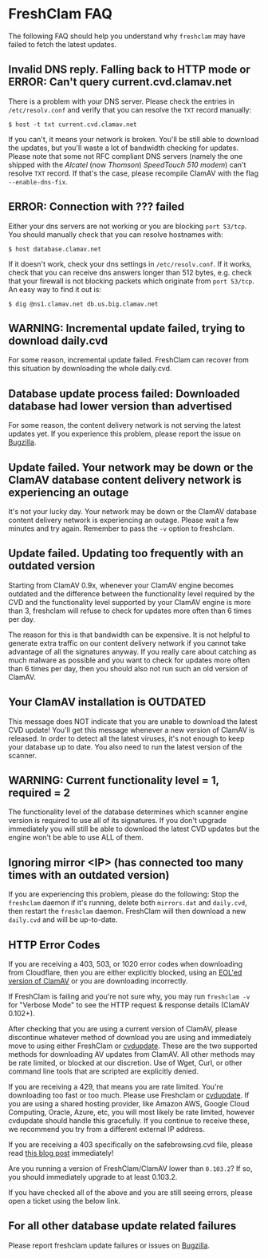 # FreshClam FAQ

The following FAQ should help you understand why `freshclam` may have failed to fetch the latest updates.

## Invalid DNS reply. Falling back to HTTP mode or ERROR: Can't query current.cvd.clamav.net

There is a problem with your DNS server. Please check the entries in `/etc/resolv.conf` and verify that you can resolve the `TXT` record manually:

`$ host -t txt current.cvd.clamav.net`

If you can't, it means your network is broken. You'll be still able to download the updates, but you'll waste a lot of bandwidth checking for updates. Please note that some not RFC compliant DNS servers (namely the one shipped with the *Alcatel* (now *Thomson*) *SpeedTouch 510 modem*) can't resolve `TXT` record. If that's the case, please recompile ClamAV with the flag `--enable-dns-fix`.

## ERROR: Connection with ??? failed

Either your dns servers are not working or you are blocking `port 53/tcp`. You should manually check that you can resolve hostnames with:

`$ host database.clamav.net`

If it doesn't work, check your dns settings in `/etc/resolv.conf`. If it works, check that you can receive dns answers longer than 512 bytes, e.g. check that your firewall is not blocking packets which originate from `port 53/tcp`. An easy way to find it out is:

`$ dig @ns1.clamav.net db.us.big.clamav.net`

## WARNING: Incremental update failed, trying to download daily.cvd

For some reason, incremental update failed. FreshClam can recover from this situation by downloading the whole daily.cvd.

## Database update process failed: Downloaded database had lower version than advertised

For some reason, the content delivery network is not serving the latest updates yet. If you experience this problem, please report the issue on [Bugzilla](https://bugzilla.clamav.net/buglist.cgi?component=Mirror&product=Mirror%20Issues).

## Update failed. Your network may be down or the ClamAV database content delivery network is experiencing an outage

It's not your lucky day. Your network may be down or the ClamAV database content delivery network is experiencing an outage. Please wait a few minutes and try again. Remember to pass the `-v` option to freshclam.

## Update failed. Updating too frequently with an outdated version

Starting from ClamAV 0.9x, whenever your ClamAV engine becomes outdated and the difference between the functionality level required by the CVD and the functionality level supported by your ClamAV engine is more than 3, freshclam will refuse to check for updates more often than 6 times per day.

The reason for this is that bandwidth can be expensive. It is not helpful to generate extra traffic on our content delivery network if you cannot take advantage of all the signatures anyway. If you really care about catching as much malware as possible and you want to check for updates more often than 6 times per day, then you should also not run such an old version of ClamAV.

## Your ClamAV installation is OUTDATED

This message does NOT indicate that you are unable to download the latest CVD update! You'll get this message whenever a new version of ClamAV is released. In order to detect all the latest viruses, it's not enough to keep your database up to date. You also need to run the latest version of the scanner.

## WARNING: Current functionality level = 1, required = 2

The functionality level of the database determines which scanner engine version is required to use all of its signatures. If you don't upgrade immediately you will still be able to download the latest CVD updates but the engine won't be able to use ALL of them.

## Ignoring mirror &lt;IP&gt; (has connected too many times with an outdated version)

If you are experiencing this problem, please do the following:  Stop the `freshclam` daemon if it's running, delete both `mirrors.dat` and `daily.cvd`, then restart the `freshclam` daemon. FreshClam will then download a new `daily.cvd` and will be up-to-date.

## HTTP Error Codes

If you are receiving a 403, 503, or 1020 error codes when downloading from Cloudflare, then you are either explicitly blocked, using an [EOL'ed version of ClamAV](https://www.clamav.net/documents/end-of-life-policy-eol) or you are downloading incorrectly.

If FreshClam is failing and you're not sure why, you may run `freshclam -v` for "Verbose Mode" to see the HTTP request & response details (ClamAV 0.102+).

After checking that you are using a current version of ClamAV, please discontinue whatever method of download you are using and immediately move to using either FreshClam or [cvdupdate](https://github.com/Cisco-Talos/cvdupdate). These are the two supported methods for downloading AV updates from ClamAV. All other methods may be rate limited, or blocked at our discretion. Use of Wget, Curl, or other command line tools that are scripted are explicitly denied.

If you are receiving a 429, that means you are rate limited.  You're downloading too fast or too much.  Please use Freshclam or [cvdupdate](https://github.com/micahsnyder/cvdupdate). If you are using a shared hosting provider, like Amazon AWS, Google Cloud Computing, Oracle, Azure, etc, you will most likely be rate limited, however cvdupdate should handle this gracefully.  If you continue to receive these, we recommend you try from a different external IP address.

If you are receiving a 403 specifically on the safebrowsing.cvd file, please read [this blog post](https://blog.clamav.net/2021/04/are-you-still-attempting-to-download.html) immediately!

Are you running a version of FreshClam/ClamAV lower than `0.103.2`? If so, you should immediately upgrade to at least 0.103.2.

If you have checked all of the above and you are still seeing errors, please open a ticket using the below link.

## For all other database update related failures

Please report freshclam update failures or issues on [Bugzilla](https://bugzilla.clamav.net/buglist.cgi?component=Mirror&product=Mirror%20Issues).
